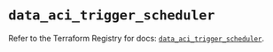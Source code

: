 # `data_aci_trigger_scheduler`

Refer to the Terraform Registry for docs: [`data_aci_trigger_scheduler`](https://registry.terraform.io/providers/ciscodevnet/aci/2.17.0/docs/data-sources/trigger_scheduler).
